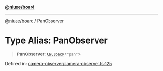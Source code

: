 [**@niuee/board**](../README.md)

***

[@niuee/board](../globals.md) / PanObserver

# Type Alias: PanObserver

> **PanObserver**: [`Callback`](Callback.md)\<`"pan"`\>

Defined in: [camera-observer/camera-observer.ts:125](https://github.com/niuee/board/blob/d74620e4e63da3004adfc7105b7f1136fce9577c/src/camera-observer/camera-observer.ts#L125)
